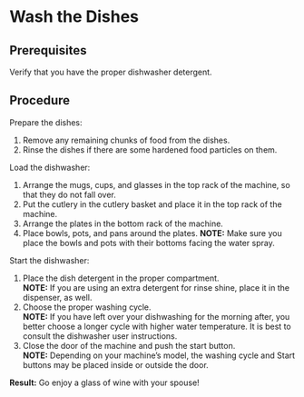 # Wash the Dishes

## Prerequisites

Verify that you have the proper dishwasher detergent.

## Procedure

Prepare the dishes:
1. Remove any remaining chunks of food from the dishes.
1. Rinse the dishes if there are some hardened food particles on them.

Load the dishwasher:
1. Arrange the mugs, cups, and glasses in the top rack of the machine, so that they do not fall over.
1. Put the cutlery in the cutlery basket and place it in the top rack of the machine.
1. Arrange the plates in the bottom rack of the machine.
1. Place bowls, pots, and pans around the plates.
  **NOTE:** Make sure you place the bowls and pots with their bottoms facing the water spray.

Start the dishwasher:
1. Place the dish detergent in the proper compartment.  
  **NOTE:** If you are using an extra detergent for rinse shine, place it in the dispenser, as well.
1. Choose the proper washing cycle.  
  **NOTE:** If you have left over your dishwashing for the morning after, you better choose a longer cycle with higher water temperature. It is best to consult the dishwasher user instructions.
1. Close the door of the machine and push the start button.  
  **NOTE:** Depending on your machine’s model, the washing cycle and Start buttons may be placed inside or outside the door.

**Result:** Go enjoy a glass of wine with your spouse!
